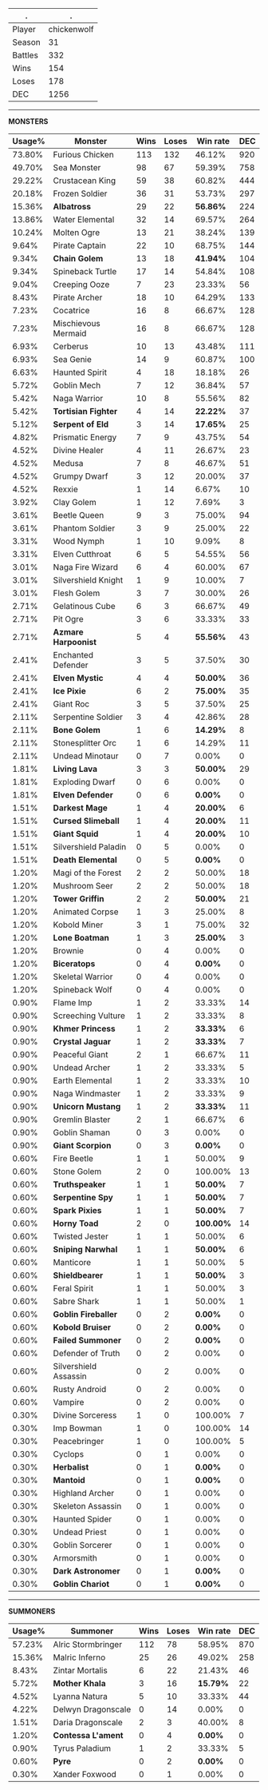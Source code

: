 .|.
|-|-
Player|chickenwolf
Season|31
Battles|332
Wins|154
Loses|178
DEC|1256

---
**MONSTERS**

Usage%|Monster|Wins|Loses|Win rate|DEC|
-|-|-|-|-|-|
73.80%|Furious Chicken|113|132|46.12%|920|
49.70%|Sea Monster|98|67|59.39%|758|
29.22%|Crustacean King|59|38|60.82%|444|
20.18%|Frozen Soldier|36|31|53.73%|297|
15.36%|**Albatross**|29|22|**56.86%**|224|
13.86%|Water Elemental|32|14|69.57%|264|
10.24%|Molten Ogre|13|21|38.24%|139|
9.64%|Pirate Captain|22|10|68.75%|144|
9.34%|**Chain Golem**|13|18|**41.94%**|104|
9.34%|Spineback Turtle|17|14|54.84%|108|
9.04%|Creeping Ooze|7|23|23.33%|56|
8.43%|Pirate Archer|18|10|64.29%|133|
7.23%|Cocatrice|16|8|66.67%|128|
7.23%|Mischievous Mermaid|16|8|66.67%|128|
6.93%|Cerberus|10|13|43.48%|111|
6.93%|Sea Genie|14|9|60.87%|100|
6.63%|Haunted Spirit|4|18|18.18%|26|
5.72%|Goblin Mech|7|12|36.84%|57|
5.42%|Naga Warrior|10|8|55.56%|82|
5.42%|**Tortisian Fighter**|4|14|**22.22%**|37|
5.12%|**Serpent of Eld**|3|14|**17.65%**|25|
4.82%|Prismatic Energy|7|9|43.75%|54|
4.52%|Divine Healer|4|11|26.67%|23|
4.52%|Medusa|7|8|46.67%|51|
4.52%|Grumpy Dwarf|3|12|20.00%|37|
4.52%|Rexxie|1|14|6.67%|10|
3.92%|Clay Golem|1|12|7.69%|3|
3.61%|Beetle Queen|9|3|75.00%|94|
3.61%|Phantom Soldier|3|9|25.00%|22|
3.31%|Wood Nymph|1|10|9.09%|8|
3.31%|Elven Cutthroat|6|5|54.55%|56|
3.01%|Naga Fire Wizard|6|4|60.00%|67|
3.01%|Silvershield Knight|1|9|10.00%|7|
3.01%|Flesh Golem|3|7|30.00%|26|
2.71%|Gelatinous Cube|6|3|66.67%|49|
2.71%|Pit Ogre|3|6|33.33%|33|
2.71%|**Azmare Harpoonist**|5|4|**55.56%**|43|
2.41%|Enchanted Defender|3|5|37.50%|30|
2.41%|**Elven Mystic**|4|4|**50.00%**|36|
2.41%|**Ice Pixie**|6|2|**75.00%**|35|
2.41%|Giant Roc|3|5|37.50%|25|
2.11%|Serpentine Soldier|3|4|42.86%|28|
2.11%|**Bone Golem**|1|6|**14.29%**|8|
2.11%|Stonesplitter Orc|1|6|14.29%|11|
2.11%|Undead Minotaur|0|7|0.00%|0|
1.81%|**Living Lava**|3|3|**50.00%**|29|
1.81%|Exploding Dwarf|0|6|0.00%|0|
1.81%|**Elven Defender**|0|6|**0.00%**|0|
1.51%|**Darkest Mage**|1|4|**20.00%**|6|
1.51%|**Cursed Slimeball**|1|4|**20.00%**|11|
1.51%|**Giant Squid**|1|4|**20.00%**|10|
1.51%|Silvershield Paladin|0|5|0.00%|0|
1.51%|**Death Elemental**|0|5|**0.00%**|0|
1.20%|Magi of the Forest|2|2|50.00%|18|
1.20%|Mushroom Seer|2|2|50.00%|18|
1.20%|**Tower Griffin**|2|2|**50.00%**|21|
1.20%|Animated Corpse|1|3|25.00%|8|
1.20%|Kobold Miner|3|1|75.00%|32|
1.20%|**Lone Boatman**|1|3|**25.00%**|3|
1.20%|Brownie|0|4|0.00%|0|
1.20%|**Biceratops**|0|4|**0.00%**|0|
1.20%|Skeletal Warrior|0|4|0.00%|0|
1.20%|Spineback Wolf|0|4|0.00%|0|
0.90%|Flame Imp|1|2|33.33%|14|
0.90%|Screeching Vulture|1|2|33.33%|8|
0.90%|**Khmer Princess**|1|2|**33.33%**|6|
0.90%|**Crystal Jaguar**|1|2|**33.33%**|7|
0.90%|Peaceful Giant|2|1|66.67%|11|
0.90%|Undead Archer|1|2|33.33%|5|
0.90%|Earth Elemental|1|2|33.33%|10|
0.90%|Naga Windmaster|1|2|33.33%|9|
0.90%|**Unicorn Mustang**|1|2|**33.33%**|11|
0.90%|Gremlin Blaster|2|1|66.67%|6|
0.90%|Goblin Shaman|0|3|0.00%|0|
0.90%|**Giant Scorpion**|0|3|**0.00%**|0|
0.60%|Fire Beetle|1|1|50.00%|9|
0.60%|Stone Golem|2|0|100.00%|13|
0.60%|**Truthspeaker**|1|1|**50.00%**|7|
0.60%|**Serpentine Spy**|1|1|**50.00%**|7|
0.60%|**Spark Pixies**|1|1|**50.00%**|7|
0.60%|**Horny Toad**|2|0|**100.00%**|14|
0.60%|Twisted Jester|1|1|50.00%|6|
0.60%|**Sniping Narwhal**|1|1|**50.00%**|6|
0.60%|Manticore|1|1|50.00%|5|
0.60%|**Shieldbearer**|1|1|**50.00%**|3|
0.60%|Feral Spirit|1|1|50.00%|3|
0.60%|Sabre Shark|1|1|50.00%|1|
0.60%|**Goblin Fireballer**|0|2|**0.00%**|0|
0.60%|**Kobold Bruiser**|0|2|**0.00%**|0|
0.60%|**Failed Summoner**|0|2|**0.00%**|0|
0.60%|Defender of Truth|0|2|0.00%|0|
0.60%|Silvershield Assassin|0|2|0.00%|0|
0.60%|Rusty Android|0|2|0.00%|0|
0.60%|Vampire|0|2|0.00%|0|
0.30%|Divine Sorceress|1|0|100.00%|7|
0.30%|Imp Bowman|1|0|100.00%|14|
0.30%|Peacebringer|1|0|100.00%|5|
0.30%|Cyclops|0|1|0.00%|0|
0.30%|**Herbalist**|0|1|**0.00%**|0|
0.30%|**Mantoid**|0|1|**0.00%**|0|
0.30%|Highland Archer|0|1|0.00%|0|
0.30%|Skeleton Assassin|0|1|0.00%|0|
0.30%|Haunted Spider|0|1|0.00%|0|
0.30%|Undead Priest|0|1|0.00%|0|
0.30%|Goblin Sorcerer|0|1|0.00%|0|
0.30%|Armorsmith|0|1|0.00%|0|
0.30%|**Dark Astronomer**|0|1|**0.00%**|0|
0.30%|**Goblin Chariot**|0|1|**0.00%**|0|

---
**SUMMONERS**

Usage%|Summoner|Wins|Loses|Win rate|DEC|
-|-|-|-|-|-|
57.23%|Alric Stormbringer|112|78|58.95%|870|
15.36%|Malric Inferno|25|26|49.02%|258|
8.43%|Zintar Mortalis|6|22|21.43%|46|
5.72%|**Mother Khala**|3|16|**15.79%**|22|
4.52%|Lyanna Natura|5|10|33.33%|44|
4.22%|Delwyn Dragonscale|0|14|0.00%|0|
1.51%|Daria Dragonscale|2|3|40.00%|8|
1.20%|**Contessa L'ament**|0|4|**0.00%**|0|
0.90%|Tyrus Paladium|1|2|33.33%|5|
0.60%|**Pyre**|0|2|**0.00%**|0|
0.30%|Xander Foxwood|0|1|0.00%|0|
